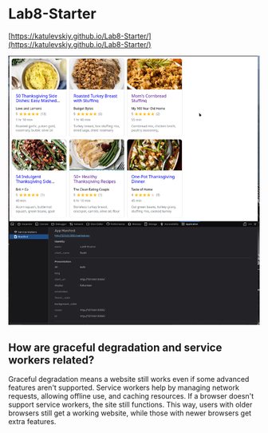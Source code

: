 # Lab8-Starter

[https://katulevskiy.github.io/Lab8-Starter/](https://katulevskiy.github.io/Lab8-Starter/)

![Image](./wpa.png)

## How are graceful degradation and service workers related?

Graceful degradation means a website still works even if some advanced features aren't supported. Service workers help by managing network requests, allowing offline use, and caching resources. If a browser doesn't support service workers, the site still functions. This way, users with older browsers still get a working website, while those with newer browsers get extra features.
